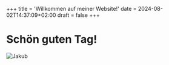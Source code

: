 +++
title = 'Willkommen auf meiner Website!'
date = 2024-08-02T14:37:09+02:00
draft = false
+++
# Schön guten Tag!

![Jakub](./Jakub.jpg)
